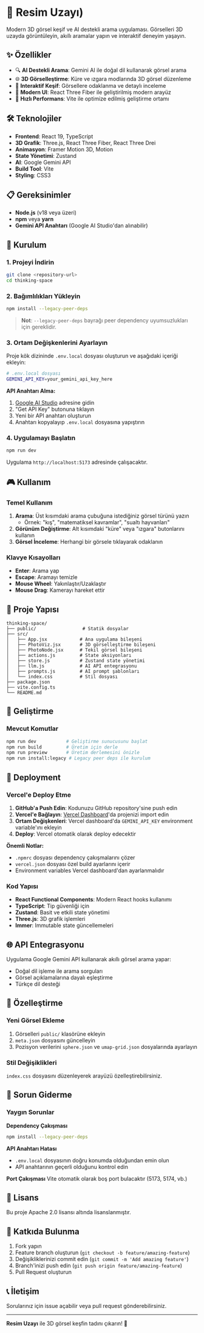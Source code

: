 # 🌌 Resim Uzayı)

Modern 3D görsel keşif ve AI destekli arama uygulaması. Görselleri 3D uzayda görüntüleyin, akıllı aramalar yapın ve interaktif deneyim yaşayın.

## ✨ Özellikler

- 🔍 **AI Destekli Arama**: Gemini AI ile doğal dil kullanarak görsel arama
- 🌐 **3D Görselleştirme**: Küre ve ızgara modlarında 3D görsel düzenleme
- 🎯 **Interaktif Keşif**: Görsellere odaklanma ve detaylı inceleme
- 🎨 **Modern UI**: React Three Fiber ile geliştirilmiş modern arayüz
- 🚀 **Hızlı Performans**: Vite ile optimize edilmiş geliştirme ortamı

## 🛠️ Teknolojiler

- **Frontend**: React 19, TypeScript
- **3D Grafik**: Three.js, React Three Fiber, React Three Drei
- **Animasyon**: Framer Motion 3D, Motion
- **State Yönetimi**: Zustand
- **AI**: Google Gemini API
- **Build Tool**: Vite
- **Styling**: CSS3

## 📋 Gereksinimler

- **Node.js** (v18 veya üzeri)
- **npm** veya **yarn**
- **Gemini API Anahtarı** (Google AI Studio'dan alınabilir)

## 🚀 Kurulum

### 1. Projeyi İndirin
```bash
git clone <repository-url>
cd thinking-space
```

### 2. Bağımlılıkları Yükleyin
```bash
npm install --legacy-peer-deps
```
> **Not**: `--legacy-peer-deps` bayrağı peer dependency uyumsuzlukları için gereklidir.

### 3. Ortam Değişkenlerini Ayarlayın
Proje kök dizininde `.env.local` dosyası oluşturun ve aşağıdaki içeriği ekleyin:
```bash
# .env.local dosyası
GEMINI_API_KEY=your_gemini_api_key_here
```

**API Anahtarı Alma:**
1. [Google AI Studio](https://aistudio.google.com/) adresine gidin
2. "Get API Key" butonuna tıklayın
3. Yeni bir API anahtarı oluşturun
4. Anahtarı kopyalayıp `.env.local` dosyasına yapıştırın

### 4. Uygulamayı Başlatın
```bash
npm run dev
```

Uygulama `http://localhost:5173` adresinde çalışacaktır.

## 🎮 Kullanım

### Temel Kullanım
1. **Arama**: Üst kısımdaki arama çubuğuna istediğiniz görsel türünü yazın
   - Örnek: "kış", "matematiksel kavramlar", "sualtı hayvanları"
2. **Görünüm Değiştirme**: Alt kısımdaki "küre" veya "ızgara" butonlarını kullanın
3. **Görsel İnceleme**: Herhangi bir görsele tıklayarak odaklanın

### Klavye Kısayolları
- **Enter**: Arama yap
- **Escape**: Aramayı temizle
- **Mouse Wheel**: Yakınlaştır/Uzaklaştır
- **Mouse Drag**: Kamerayı hareket ettir

## 📁 Proje Yapısı

```
thinking-space/
├── public/                 # Statik dosyalar
├── src/
│   ├── App.jsx            # Ana uygulama bileşeni
│   ├── PhotoViz.jsx       # 3D görselleştirme bileşeni
│   ├── PhotoNode.jsx      # Tekil görsel bileşeni
│   ├── actions.js         # State aksiyonları
│   ├── store.js           # Zustand state yönetimi
│   ├── llm.js             # AI API entegrasyonu
│   ├── prompts.js         # AI prompt şablonları
│   └── index.css          # Stil dosyası
├── package.json
├── vite.config.ts
└── README.md
```

## 🔧 Geliştirme

### Mevcut Komutlar
```bash
npm run dev           # Geliştirme sunucusunu başlat
npm run build         # Üretim için derle
npm run preview       # Üretim derlemesini önizle
npm run install:legacy # Legacy peer deps ile kurulum
```

## 🚀 Deployment

### Vercel'e Deploy Etme
1. **GitHub'a Push Edin**: Kodunuzu GitHub repository'sine push edin
2. **Vercel'e Bağlayın**: [Vercel Dashboard](https://vercel.com/dashboard)'da projenizi import edin
3. **Ortam Değişkenleri**: Vercel dashboard'da `GEMINI_API_KEY` environment variable'ını ekleyin
4. **Deploy**: Vercel otomatik olarak deploy edecektir

**Önemli Notlar:**
- `.npmrc` dosyası dependency çakışmalarını çözer
- `vercel.json` dosyası özel build ayarlarını içerir
- Environment variables Vercel dashboard'dan ayarlanmalıdır

### Kod Yapısı
- **React Functional Components**: Modern React hooks kullanımı
- **TypeScript**: Tip güvenliği için
- **Zustand**: Basit ve etkili state yönetimi
- **Three.js**: 3D grafik işlemleri
- **Immer**: Immutable state güncellemeleri

## 🌐 API Entegrasyonu

Uygulama Google Gemini API kullanarak akıllı görsel arama yapar:
- Doğal dil işleme ile arama sorguları
- Görsel açıklamalarına dayalı eşleştirme
- Türkçe dil desteği

## 🎨 Özelleştirme

### Yeni Görsel Ekleme
1. Görselleri `public/` klasörüne ekleyin
2. `meta.json` dosyasını güncelleyin
3. Pozisyon verilerini `sphere.json` ve `umap-grid.json` dosyalarında ayarlayın

### Stil Değişiklikleri
`index.css` dosyasını düzenleyerek arayüzü özelleştirebilirsiniz.

## 🐛 Sorun Giderme

### Yaygın Sorunlar

**Dependency Çakışması**
```bash
npm install --legacy-peer-deps
```

**API Anahtarı Hatası**
- `.env.local` dosyasının doğru konumda olduğundan emin olun
- API anahtarının geçerli olduğunu kontrol edin

**Port Çakışması**
Vite otomatik olarak boş port bulacaktır (5173, 5174, vb.)

## 📄 Lisans

Bu proje Apache 2.0 lisansı altında lisanslanmıştır.

## 🤝 Katkıda Bulunma

1. Fork yapın
2. Feature branch oluşturun (`git checkout -b feature/amazing-feature`)
3. Değişikliklerinizi commit edin (`git commit -m 'Add amazing feature'`)
4. Branch'inizi push edin (`git push origin feature/amazing-feature`)
5. Pull Request oluşturun

## 📞 İletişim

Sorularınız için issue açabilir veya pull request gönderebilirsiniz.

---

**Resim Uzayı** ile 3D görsel keşfin tadını çıkarın! 🚀
